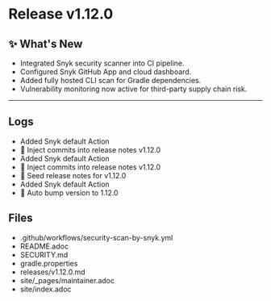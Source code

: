 # Release v1.12.0

## ✨ What's New

- Integrated Snyk security scanner into CI pipeline.
- Configured Snyk GitHub App and cloud dashboard.
- Added fully hosted CLI scan for Gradle dependencies.
- Vulnerability monitoring now active for third-party supply chain risk.

---
## Logs

- Added Snyk default Action
- 📝 Inject commits into release notes v1.12.0
- Added Snyk default Action
- 📝 Inject commits into release notes v1.12.0
- 📝 Seed release notes for v1.12.0
- Added Snyk default Action
- 🔼 Auto bump version to 1.12.0

## Files

- .github/workflows/security-scan-by-snyk.yml
- README.adoc
- SECURITY.md
- gradle.properties
- releases/v1.12.0.md
- site/_pages/maintainer.adoc
- site/index.adoc
